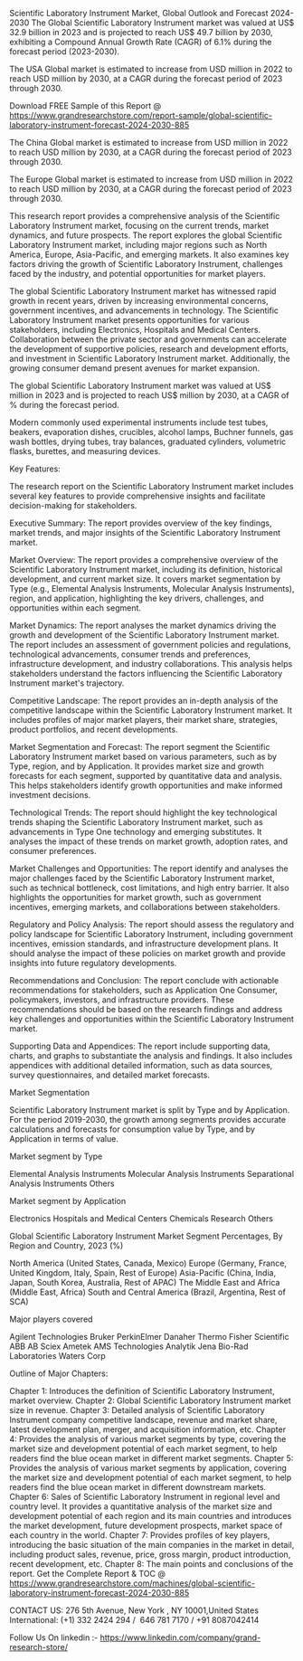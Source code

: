 Scientific Laboratory Instrument Market, Global Outlook and Forecast 2024-2030
The Global Scientific Laboratory Instrument market was valued at US$ 32.9 billion in 2023 and is projected to reach US$ 49.7 billion by 2030, exhibiting a Compound Annual Growth Rate (CAGR) of 6.1% during the forecast period (2023-2030).

The USA Global market is estimated to increase from USD million in 2022 to reach USD million by 2030, at a CAGR during the forecast period of 2023 through 2030.

Download FREE Sample of this Report @ https://www.grandresearchstore.com/report-sample/global-scientific-laboratory-instrument-forecast-2024-2030-885

The China Global market is estimated to increase from USD million in 2022 to reach USD million by 2030, at a CAGR during the forecast period of 2023 through 2030.

The Europe Global market is estimated to increase from USD million in 2022 to reach USD million by 2030, at a CAGR during the forecast period of 2023 through 2030.

This research report provides a comprehensive analysis of the Scientific Laboratory Instrument market, focusing on the current trends, market dynamics, and future prospects. The report explores the global Scientific Laboratory Instrument market, including major regions such as North America, Europe, Asia-Pacific, and emerging markets. It also examines key factors driving the growth of Scientific Laboratory Instrument, challenges faced by the industry, and potential opportunities for market players.

The global Scientific Laboratory Instrument market has witnessed rapid growth in recent years, driven by increasing environmental concerns, government incentives, and advancements in technology. The Scientific Laboratory Instrument market presents opportunities for various stakeholders, including Electronics, Hospitals and Medical Centers. Collaboration between the private sector and governments can accelerate the development of supportive policies, research and development efforts, and investment in Scientific Laboratory Instrument market. Additionally, the growing consumer demand present avenues for market expansion.

The global Scientific Laboratory Instrument market was valued at US$ million in 2023 and is projected to reach US$ million by 2030, at a CAGR of % during the forecast period.

Modern commonly used experimental instruments include test tubes, beakers, evaporation dishes, crucibles, alcohol lamps, Buchner funnels, gas wash bottles, drying tubes, tray balances, graduated cylinders, volumetric flasks, burettes, and measuring devices.

Key Features:

The research report on the Scientific Laboratory Instrument market includes several key features to provide comprehensive insights and facilitate decision-making for stakeholders.

Executive Summary: The report provides overview of the key findings, market trends, and major insights of the Scientific Laboratory Instrument market.

Market Overview: The report provides a comprehensive overview of the Scientific Laboratory Instrument market, including its definition, historical development, and current market size. It covers market segmentation by Type (e.g., Elemental Analysis Instruments, Molecular Analysis Instruments), region, and application, highlighting the key drivers, challenges, and opportunities within each segment.

Market Dynamics: The report analyses the market dynamics driving the growth and development of the Scientific Laboratory Instrument market. The report includes an assessment of government policies and regulations, technological advancements, consumer trends and preferences, infrastructure development, and industry collaborations. This analysis helps stakeholders understand the factors influencing the Scientific Laboratory Instrument market's trajectory.

Competitive Landscape: The report provides an in-depth analysis of the competitive landscape within the Scientific Laboratory Instrument market. It includes profiles of major market players, their market share, strategies, product portfolios, and recent developments.

Market Segmentation and Forecast: The report segment the Scientific Laboratory Instrument market based on various parameters, such as by Type, region, and by Application. It provides market size and growth forecasts for each segment, supported by quantitative data and analysis. This helps stakeholders identify growth opportunities and make informed investment decisions.

Technological Trends: The report should highlight the key technological trends shaping the Scientific Laboratory Instrument market, such as advancements in Type One technology and emerging substitutes. It analyses the impact of these trends on market growth, adoption rates, and consumer preferences.

Market Challenges and Opportunities: The report identify and analyses the major challenges faced by the Scientific Laboratory Instrument market, such as technical bottleneck, cost limitations, and high entry barrier. It also highlights the opportunities for market growth, such as government incentives, emerging markets, and collaborations between stakeholders.

Regulatory and Policy Analysis: The report should assess the regulatory and policy landscape for Scientific Laboratory Instrument, including government incentives, emission standards, and infrastructure development plans. It should analyse the impact of these policies on market growth and provide insights into future regulatory developments.

Recommendations and Conclusion: The report conclude with actionable recommendations for stakeholders, such as Application One Consumer, policymakers, investors, and infrastructure providers. These recommendations should be based on the research findings and address key challenges and opportunities within the Scientific Laboratory Instrument market.

Supporting Data and Appendices: The report include supporting data, charts, and graphs to substantiate the analysis and findings. It also includes appendices with additional detailed information, such as data sources, survey questionnaires, and detailed market forecasts.

Market Segmentation

Scientific Laboratory Instrument market is split by Type and by Application. For the period 2019-2030, the growth among segments provides accurate calculations and forecasts for consumption value by Type, and by Application in terms of value.

Market segment by Type

Elemental Analysis Instruments
Molecular Analysis Instruments
Separational Analysis Instruments
Others

Market segment by Application

Electronics
Hospitals and Medical Centers
Chemicals
Research
Others

Global Scientific Laboratory Instrument Market Segment Percentages, By Region and Country, 2023 (%)

North America (United States, Canada, Mexico)
Europe (Germany, France, United Kingdom, Italy, Spain, Rest of Europe)
Asia-Pacific (China, India, Japan, South Korea, Australia, Rest of APAC)
The Middle East and Africa (Middle East, Africa)
South and Central America (Brazil, Argentina, Rest of SCA)

Major players covered

Agilent Technologies
Bruker
PerkinElmer
Danaher
Thermo Fisher Scientific
ABB
AB Sciex
Ametek
AMS Technologies
Analytik Jena
Bio-Rad Laboratories
Waters Corp

Outline of Major Chapters:

Chapter 1: Introduces the definition of Scientific Laboratory Instrument, market overview.
Chapter 2: Global Scientific Laboratory Instrument market size in revenue.
Chapter 3: Detailed analysis of Scientific Laboratory Instrument company competitive landscape, revenue and market share, latest development plan, merger, and acquisition information, etc.
Chapter 4: Provides the analysis of various market segments by type, covering the market size and development potential of each market segment, to help readers find the blue ocean market in different market segments.
Chapter 5: Provides the analysis of various market segments by application, covering the market size and development potential of each market segment, to help readers find the blue ocean market in different downstream markets.
Chapter 6: Sales of Scientific Laboratory Instrument in regional level and country level. It provides a quantitative analysis of the market size and development potential of each region and its main countries and introduces the market development, future development prospects, market space of each country in the world.
Chapter 7: Provides profiles of key players, introducing the basic situation of the main companies in the market in detail, including product sales, revenue, price, gross margin, product introduction, recent development, etc.
Chapter 8: The main points and conclusions of the report.
Get the Complete Report & TOC @ https://www.grandresearchstore.com/machines/global-scientific-laboratory-instrument-forecast-2024-2030-885

CONTACT US:
276 5th Avenue, New York , NY 10001,United States
International: (+1) 332 2424 294 /  646 781 7170 / +91 8087042414

Follow Us On linkedin :- https://www.linkedin.com/company/grand-research-store/
